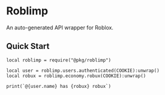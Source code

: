 # Roblimp

An auto-generated API wrapper for Roblox.

## Quick Start

```luau
local roblimp = require("@pkg/roblimp")

local user = roblimp.users.authenticated(COOKIE):unwrap()
local robux = roblimp.economy.robux(COOKIE):unwrap()

print(`@{user.name} has {robux} robux`)
```
